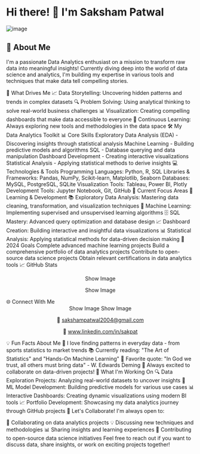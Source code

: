# Hi there! 👋 I'm Saksham Patwal 
![image](https://github.com/user-attachments/assets/ea1a06d2-2632-4927-b891-77d97e862d6c)


## 🎯 About Me
I'm a passionate Data Analytics enthusiast on a mission to transform raw data into meaningful insights! Currently diving deep into the world of data science and analytics, I'm building     my expertise in various tools and techniques that make data tell compelling stories.

🌟 What Drives Me
📈 Data Storytelling: Uncovering hidden patterns and trends in complex datasets
🔍 Problem Solving: Using analytical thinking to solve real-world business challenges
📊 Visualization: Creating compelling dashboards that make data accessible to everyone
🎯 Continuous Learning: Always exploring new tools and methodologies in the data space
🛠️ My Data Analytics Toolkit
📊 Core Skills
Exploratory Data Analysis (EDA) - Discovering insights through statistical analysis
Machine Learning - Building predictive models and algorithms
SQL - Database querying and data manipulation
Dashboard Development - Creating interactive visualizations
Statistical Analysis - Applying statistical methods to derive insights
💻 Technologies & Tools
Programming Languages: Python, R, SQL
Libraries & Frameworks: Pandas, NumPy, Scikit-learn, Matplotlib, Seaborn
Databases: MySQL, PostgreSQL, SQLite
Visualization Tools: Tableau, Power BI, Plotly
Development Tools: Jupyter Notebook, Git, GitHub
🚀 Current Focus Areas
🔬 Learning & Development
📚 Exploratory Data Analysis: Mastering data cleaning, transformation, and visualization techniques
🤖 Machine Learning: Implementing supervised and unsupervised learning algorithms
🗄️ SQL Mastery: Advanced query optimization and database design
📈 Dashboard Creation: Building interactive and insightful data visualizations
📊 Statistical Analysis: Applying statistical methods for data-driven decision making
🎯 2024 Goals
Complete advanced machine learning projects
Build a comprehensive portfolio of data analytics projects
Contribute to open-source data science projects
Obtain relevant certifications in data analytics tools
📈 GitHub Stats
<div align="center">
Show Image

Show Image

</div>
🌐 Connect With Me
<div align="center">
Show Image
Show Image

📧 sakshampatwal2004@gmail.com

🔗 www.linkedin.com/in/sakpat

</div>
💡 Fun Facts About Me
🎲 I love finding patterns in everyday data - from sports statistics to market trends
📚 Currently reading: "The Art of Statistics" and "Hands-On Machine Learning"
🎯 Favorite quote: "In God we trust, all others must bring data" - W. Edwards Deming
🌟 Always excited to collaborate on data-driven projects!
🔭 What I'm Working On
🔍 Data Exploration Projects: Analyzing real-world datasets to uncover insights
🤖 ML Model Development: Building predictive models for various use cases
📊 Interactive Dashboards: Creating dynamic visualizations using modern BI tools
📈 Portfolio Development: Showcasing my data analytics journey through GitHub projects
🎪 Let's Collaborate!
I'm always open to:

🤝 Collaborating on data analytics projects
💡 Discussing new techniques and methodologies
📊 Sharing insights and learning experiences
🚀 Contributing to open-source data science initiatives
Feel free to reach out if you want to discuss data, share insights, or work on exciting projects together!


